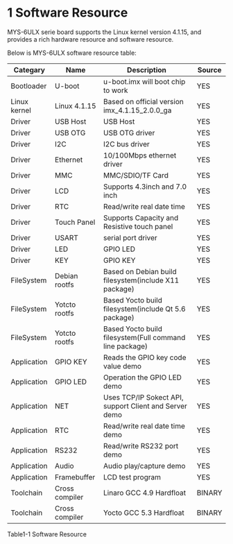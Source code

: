 # 1 Software Resource

MYS-6ULX serie board supports the Linux kernel version 4.1.15, and provides a rich hardware resource and software resource. 

Below is MYS-6ULX software resource table:

Categary | Name | Description | Source
---- | ---- | ---- | ----
Bootloader | U-boot | u-boot.imx will boot chip to work | YES
Linux kernel |	Linux 4.1.15 | Based on official version imx_4.1.15_2.0.0_ga | YES
Driver | USB Host | USB Host | YES
Driver | USB OTG | USB OTG driver | YES
Driver | I2C | I2C bus driver | YES
Driver | Ethernet | 10/100Mbps ethernet driver | YES
Driver | MMC | MMC/SDIO/TF Card | YES
Driver | LCD | Supports 4.3inch and 7.0 inch | YES
Driver | RTC | Read/write real date time | YES
Driver | Touch Panel | Supports Capacity and Resistive touch panel | YES
Driver | USART | serial port driver | YES
Driver | LED | GPIO LED | YES
Driver | KEY | GPIO KEY | YES
FileSystem | Debian rootfs | Based on Debian build filesystem(include X11 package) | YES
FileSystem | Yotcto rootfs | Based Yocto build filesystem(include Qt 5.6 package) | YES
FileSystem | Yotcto rootfs | Based Yocto build filesystem(Full command line package) | YES
Application | GPIO KEY | Reads the GPIO key code value demo  | YES
Application | GPIO LED | Operation the GPIO LED demo | YES
Application | NET | Uses TCP/IP Sokect API, support Client and Server demo | YES
Application | RTC | Read/write real date time demo | YES
Application | RS232 | Read/write RS232 port demo | YES
Application | Audio | Audio play/capture demo | YES
Application | Framebuffer | LCD test program | YES
Toolchain | Cross compiler | Linaro GCC 4.9 Hardfloat | BINARY
Toolchain | Cross compiler | Yocto GCC 5.3 Hardfloat | BINARY

Table1-1 Software Resource
